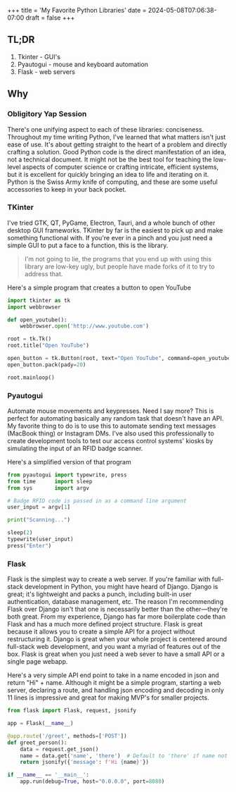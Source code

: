 +++
title = 'My Favorite Python Libraries'
date = 2024-05-08T07:06:38-07:00
draft = false
+++

## TL;DR

1. Tkinter - GUI's
2. Pyautogui - mouse and keyboard automation
3. Flask - web servers

## Why

### Obligitory Yap Session

There's one unifying aspect to each of these libraries: conciseness. Throughout my time writing Python, I've learned that what matters isn't just ease of use. It's about getting straight to the heart of a problem and directly crafting a solution. Good Python code is the direct manifestation of an idea, not a technical document. It might not be the best tool for teaching the low-level aspects of computer science or crafting intricate, efficient systems, but it is excellent for quickly bringing an idea to life and iterating on it. Python is the Swiss Army knife of computing, and these are some useful accessories to keep in your back pocket.

### TKinter

I've tried GTK, QT, PyGame, Electron, Tauri, and a whole bunch of other desktop GUI frameworks. TKinter by far is the easiest to pick up and make something functional with. If you're ever in a pinch and you just need a simple GUI to put a face to a function, this is the library.

> I'm not going to lie, the programs that you end up with using this library are low-key ugly, but people have made forks of it to try to address that.

Here's a simple program that creates a button to open YouTube

```python
import tkinter as tk
import webbrowser

def open_youtube():
    webbrowser.open('http://www.youtube.com')

root = tk.Tk()
root.title("Open YouTube")

open_button = tk.Button(root, text="Open YouTube", command=open_youtube)
open_button.pack(pady=20)

root.mainloop()
```

### Pyautogui

Automate mouse movements and keypresses. Need I say more? This is perfect for automating basically any random task that doesn't have an API. My favorite thing to do is to use this to automate sending text messages (MacBook thing) or Instagram DMs. I've also used this professionally to create development tools to test our access control systems' kiosks by simulating the input of an RFID badge scanner.

Here's a simplified version of that program

```python
from pyautogui import typewrite, press
from time      import sleep
from sys       import argv

# Badge RFID code is passed in as a command line argument
user_input = argv[1]

print("Scanning...")

sleep(2)
typewrite(user_input)
press("Enter")
```

### Flask

Flask is the simplest way to create a web server. If you're familiar with full-stack development in Python, you might have heard of Django. Django is great; it's lightweight and packs a punch, including built-in user authentication, database management, etc. The reason I'm recommending Flask over Django isn't that one is necessarily better than the other—they're both great. From my experience, Django has far more boilerplate code than Flask and has a much more defined project structure. Flask is great because it allows you to create a simple API for a project without restructuring it. Django is great when your whole project is centered around full-stack web development, and you want a myriad of features out of the box. Flask is great when you just need a web sever to have a small API or a single page webapp.

Here's a very simple API end point to take in a name encoded in json and return "Hi" + name. Although it might be a simple program, starting a web server, declaring a route, and handling json encoding and decoding in only 11 lines is impressive and great for making MVP's for smaller projects.

```python
from flask import Flask, request, jsonify

app = Flask(__name__)

@app.route('/greet', methods=['POST'])
def greet_person():
    data = request.get_json()
    name = data.get('name', 'there')  # Default to 'there' if name not provided
    return jsonify({'message': f'Hi {name}'})

if __name__ == '__main__':
    app.run(debug=True, host="0.0.0.0", port=8080)
```

